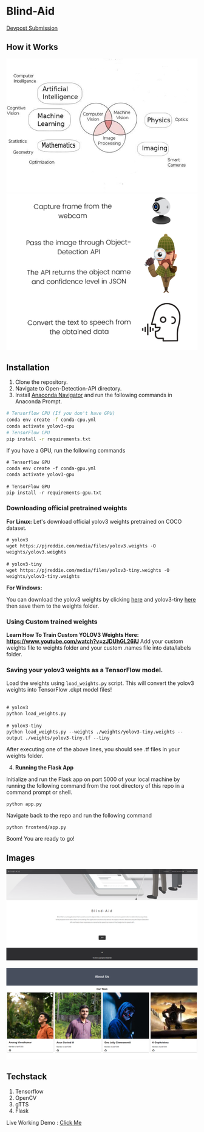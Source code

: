 # Blind-Aid
[Devpost Submission](https://devpost.com/software/blind-aid)

## How it Works
![](https://github.com/kingjuno/Blind-Aid/blob/master/assets/stack.jpg)
![](https://github.com/kingjuno/Blind-Aid/blob/master/assets/process.jpg)

## Installation
1. Clone the repository.
2. Navigate to Open-Detection-API directory.
3. Install [Anaconda Navigator](https://www.anaconda.com/products/individual) and run the following commands in Anaconda Prompt.

```bash
# Tensorflow CPU (If you don't have GPU)
conda env create -f conda-cpu.yml
conda activate yolov3-cpu
# TensorFlow CPU
pip install -r requirements.txt
```

If you have a GPU, run the following commands

```
# Tensorflow GPU
conda env create -f conda-gpu.yml
conda activate yolov3-gpu

# TensorFlow GPU
pip install -r requirements-gpu.txt
```
### Downloading official pretrained weights
**For Linux:** Let's download official yolov3 weights pretrained on COCO dataset.
```
# yolov3
wget https://pjreddie.com/media/files/yolov3.weights -O weights/yolov3.weights

# yolov3-tiny
wget https://pjreddie.com/media/files/yolov3-tiny.weights -O weights/yolov3-tiny.weights

```

**For Windows:**

You can download the yolov3 weights by clicking [here](https://pjreddie.com/media/files/yolov3.weights) and yolov3-tiny [here](https://pjreddie.com/media/files/yolov3-tiny.weights) then save them to the weights folder.

### Using Custom trained weights

<strong> Learn How To Train Custom YOLOV3 Weights Here: https://www.youtube.com/watch?v=zJDUhGL26iU </strong>
Add your custom weights file to weights folder and your custom .names file into data/labels folder.

### Saving your yolov3 weights as a TensorFlow model.

Load the weights using `load_weights.py` script. This will convert the yolov3 weights into TensorFlow .ckpt model files!


```

# yolov3
python load_weights.py

# yolov3-tiny
python load_weights.py --weights ./weights/yolov3-tiny.weights --output ./weights/yolov3-tiny.tf --tiny

```

After executing one of the above lines, you should see .tf files in your weights folder.

4. **Running the Flask App**<br>

Initialize and run the Flask app on port 5000 of your local machine by running the following command from the root directory of this repo in a command prompt or shell.

```
python app.py
```

Navigate back to the repo and run the following command

```
python frontend/app.py
```

Boom! You are ready to go!
## Images
![](https://github.com/kingjuno/Blind-Aid/blob/master/assets/home.png)
<br/>
<br/>
![](https://github.com/kingjuno/Blind-Aid/blob/master/assets/about.png)
## Techstack

 1. Tensorflow
 2. OpenCV
 3. gTTS
 4. Flask

Live Working Demo : [Click Me](https://youtu.be/yHlcjnnz6mo)
